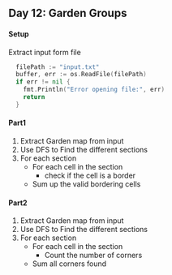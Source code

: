 ## Day 12: Garden Groups

#### Setup 
Extract input form file 
```go
  filePath := "input.txt"
  buffer, err := os.ReadFile(filePath)
  if err != nil {
    fmt.Println("Error opening file:", err)
    return
  }
```

#### Part1
1. Extract Garden map from input 
2. Use DFS to Find the different sections 
3. For each section 
    - For each cell in the section 
        - check if the cell is a border
    - Sum up the valid bordering cells

#### Part2
1. Extract Garden map from input 
2. Use DFS to Find the different sections 
3. For each section 
    - For each cell in the section 
        - Count the number of corners
    - Sum all corners found 
